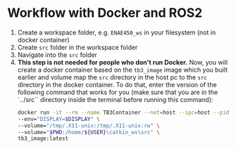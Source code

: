 # Workflow with Docker and ROS2
1. Create a workspace folder, e.g. `ENAE450_ws` in your filesystem (not in docker container)
2. Create `src` folder in the workspace folder
3. Navigate into the `src` folder
4. **This step is not needed for people who don't run Docker.** Now, you will create a docker container based on the `tb3_image` image which you built earlier and volume map the `src` directory in the host pc to the `src` directory in the docker container. To do that, enter the version of the following command that works for you (make sure that you are in the `../src`` directory inside the terminal before running this command):
    ```bash
    docker run -it --rm --name TB3Container --net=host --ipc=host --pid=host --gpus=all --runtime=nvidia --privileged \
    --env="DISPLAY=$DISPLAY" \
    --volume="/tmp/.X11-unix:/tmp/.X11-unix:rw" \
    --volume="$PWD:/home/${USER}\catkin_ws\src" \
    tb3_image:latest
    ```
    